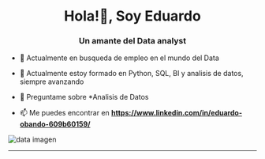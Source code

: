

<h1 align="center"> Hola!👋, Soy Eduardo</h1>
<h3 align="center">Un amante del Data analyst</h3>



- 🔭 Actualmente en busqueda de empleo en el mundo del Data

- 🌱 Actualmente estoy formado en Python, SQL, BI y analisis de datos, siempre avanzando

- 💬 Preguntame sobre *Analisis de Datos

- 📫 Me puedes encontrar en **https://www.linkedin.com/in/eduardo-obando-609b60159/**

![data imagen](https://github.com/user-attachments/assets/8af663d5-50c7-4bee-a62d-4c0a3bbe20d2)

----
